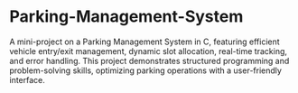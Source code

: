 # Parking-Management-System
A mini-project on a Parking Management System in C, featuring efficient vehicle entry/exit management, dynamic slot allocation, real-time tracking, and error handling. This project demonstrates structured programming and problem-solving skills, optimizing parking operations with a user-friendly interface.
